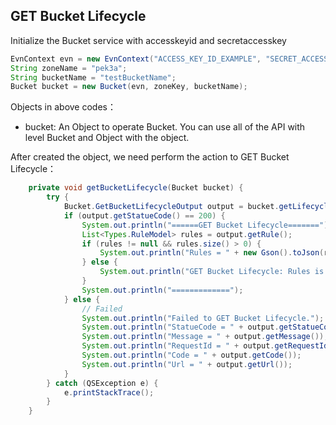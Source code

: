 ## GET Bucket Lifecycle

Initialize the Bucket service with accesskeyid and secretaccesskey

``` java
EvnContext evn = new EvnContext("ACCESS_KEY_ID_EXAMPLE", "SECRET_ACCESS_KEY_EXAMPLE");
String zoneName = "pek3a";
String bucketName = "testBucketName";
Bucket bucket = new Bucket(evn, zoneKey, bucketName);
```

Objects in above codes：
- bucket: An Object to operate Bucket. You can use all of the API with level Bucket and Object with the object.


After created the object, we need perform the action to GET Bucket Lifecycle：

```java
    private void getBucketLifecycle(Bucket bucket) {
        try {
            Bucket.GetBucketLifecycleOutput output = bucket.getLifecycle();
            if (output.getStatueCode() == 200) {
                System.out.println("======GET Bucket Lifecycle=======");
                List<Types.RuleModel> rules = output.getRule();
                if (rules != null && rules.size() > 0) {
                    System.out.println("Rules = " + new Gson().toJson(rules));
                } else {
                    System.out.println("GET Bucket Lifecycle: Rules is empty.");
                }
                System.out.println("=============");
            } else {
                // Failed
                System.out.println("Failed to GET Bucket Lifecycle.");
                System.out.println("StatueCode = " + output.getStatueCode());
                System.out.println("Message = " + output.getMessage());
                System.out.println("RequestId = " + output.getRequestId());
                System.out.println("Code = " + output.getCode());
                System.out.println("Url = " + output.getUrl());
            }
        } catch (QSException e) {
            e.printStackTrace();
        }
    }
```